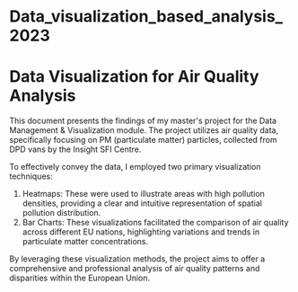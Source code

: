 # Data_visualization_based_analysis_2023
# Data Visualization for Air Quality Analysis

This document presents the findings of my master's project for the Data Management & Visualization module. The project utilizes air quality data, specifically focusing on PM (particulate matter) particles, collected from DPD vans by the Insight SFI Centre. 

To effectively convey the data, I employed two primary visualization techniques:

1. Heatmaps: These were used to illustrate areas with high pollution densities, providing a clear and intuitive representation of spatial pollution distribution.
2. Bar Charts: These visualizations facilitated the comparison of air quality across different EU nations, highlighting variations and trends in particulate matter concentrations.

By leveraging these visualization methods, the project aims to offer a comprehensive and professional analysis of air quality patterns and disparities within the European Union.
